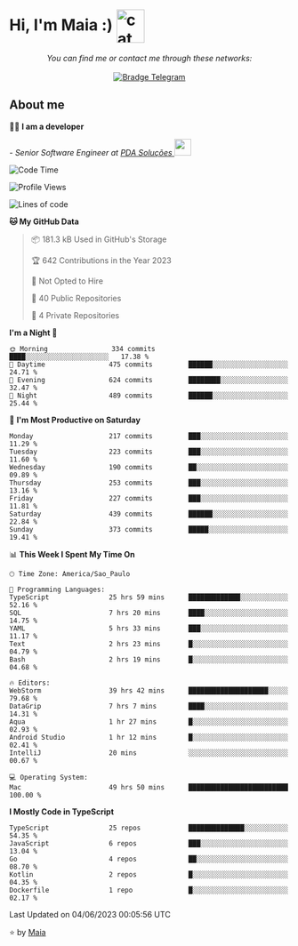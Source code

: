 <h1 align="left">Hi, I'm Maia :) 
<img src="https://emojis.slackmojis.com/emojis/images/1643509834/36299/black-cat.gif?1643509834" width="50" height="60" align="center"  alt="cat"/>
</h1>

<p align="center">
    <i>You can find me or contact me through these networks:</i>
    <br/><br/>
    <a href="https://t.me/mrootx" target="_blank">
        <img src="https://img.shields.io/badge/-Telegram-2CA5E0?logo=telegram&style=flat&logoColor=white" alt="Bradge Telegram" />
    </a>
</p>

## About me

:technologist: <strong>I am a developer</strong> <br>

<p><em> - Senior Software Engineer at <a href="https://pdasolucoes.com.br">PDA Soluções
</a><img src="https://media.giphy.com/media/WUlplcMpOCEmTGBtBW/giphy.gif" width="30"> 
</em></p>

<!--START_SECTION:waka-->
![Code Time](http://img.shields.io/badge/Code%20Time-2%2C732%20hrs%2040%20mins-blue)

![Profile Views](http://img.shields.io/badge/Profile%20Views-5-blue)

![Lines of code](https://img.shields.io/badge/From%20Hello%20World%20I%27ve%20Written-491.8%20thousand%20lines%20of%20code-blue)

**🐱 My GitHub Data** 

> 📦 181.3 kB Used in GitHub's Storage 
 > 
> 🏆 642 Contributions in the Year 2023
 > 
> 🚫 Not Opted to Hire
 > 
> 📜 40 Public Repositories 
 > 
> 🔑 4 Private Repositories 
 > 
**I'm a Night 🦉** 

```text
🌞 Morning                334 commits         ████░░░░░░░░░░░░░░░░░░░░░   17.38 % 
🌆 Daytime                475 commits         ██████░░░░░░░░░░░░░░░░░░░   24.71 % 
🌃 Evening                624 commits         ████████░░░░░░░░░░░░░░░░░   32.47 % 
🌙 Night                  489 commits         ██████░░░░░░░░░░░░░░░░░░░   25.44 % 
```
📅 **I'm Most Productive on Saturday** 

```text
Monday                   217 commits         ███░░░░░░░░░░░░░░░░░░░░░░   11.29 % 
Tuesday                  223 commits         ███░░░░░░░░░░░░░░░░░░░░░░   11.60 % 
Wednesday                190 commits         ██░░░░░░░░░░░░░░░░░░░░░░░   09.89 % 
Thursday                 253 commits         ███░░░░░░░░░░░░░░░░░░░░░░   13.16 % 
Friday                   227 commits         ███░░░░░░░░░░░░░░░░░░░░░░   11.81 % 
Saturday                 439 commits         ██████░░░░░░░░░░░░░░░░░░░   22.84 % 
Sunday                   373 commits         █████░░░░░░░░░░░░░░░░░░░░   19.41 % 
```


📊 **This Week I Spent My Time On** 

```text
🕑︎ Time Zone: America/Sao_Paulo

💬 Programming Languages: 
TypeScript               25 hrs 59 mins      █████████████░░░░░░░░░░░░   52.16 % 
SQL                      7 hrs 20 mins       ████░░░░░░░░░░░░░░░░░░░░░   14.75 % 
YAML                     5 hrs 33 mins       ███░░░░░░░░░░░░░░░░░░░░░░   11.17 % 
Text                     2 hrs 23 mins       █░░░░░░░░░░░░░░░░░░░░░░░░   04.79 % 
Bash                     2 hrs 19 mins       █░░░░░░░░░░░░░░░░░░░░░░░░   04.68 % 

🔥 Editors: 
WebStorm                 39 hrs 42 mins      ████████████████████░░░░░   79.68 % 
DataGrip                 7 hrs 7 mins        ████░░░░░░░░░░░░░░░░░░░░░   14.31 % 
Aqua                     1 hr 27 mins        █░░░░░░░░░░░░░░░░░░░░░░░░   02.93 % 
Android Studio           1 hr 12 mins        █░░░░░░░░░░░░░░░░░░░░░░░░   02.41 % 
IntelliJ                 20 mins             ░░░░░░░░░░░░░░░░░░░░░░░░░   00.67 % 

💻 Operating System: 
Mac                      49 hrs 50 mins      █████████████████████████   100.00 % 
```

**I Mostly Code in TypeScript** 

```text
TypeScript               25 repos            ██████████████░░░░░░░░░░░   54.35 % 
JavaScript               6 repos             ███░░░░░░░░░░░░░░░░░░░░░░   13.04 % 
Go                       4 repos             ██░░░░░░░░░░░░░░░░░░░░░░░   08.70 % 
Kotlin                   2 repos             █░░░░░░░░░░░░░░░░░░░░░░░░   04.35 % 
Dockerfile               1 repo              █░░░░░░░░░░░░░░░░░░░░░░░░   02.17 % 
```




 Last Updated on 04/06/2023 00:05:56 UTC
<!--END_SECTION:waka-->

⭐️ by [Maia](https://github.com/gabrielmaialva33/)


